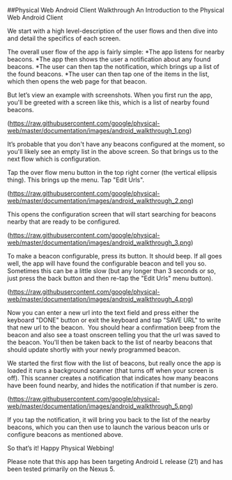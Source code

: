 ##Physical Web Android Client Walkthrough
An Introduction to the Physical Web Android Client

We start with a high level-description of the user flows and then dive into and detail the specifics of each screen.

The overall user flow of the app is fairly simple:
*The app listens for nearby beacons.
*The app then shows the user a notification about any found beacons.
*The user can then tap the notification, which brings up a list of the found beacons.
*The user can then tap one of the items in the list, which then opens the web page for that beacon.

But let’s view an example with screenshots. When you first run the app, you'll be greeted with a screen like this, which is a list of nearby found beacons.

(https://raw.githubusercontent.com/google/physical-web/master/documentation/images/android_walkthrough_1.png)

It’s probable that you don't have any beacons configured at the moment, so you'll likely see an empty list in the above screen. So that brings us to the next flow which is configuration. 

Tap the over flow menu button in the top right corner (the vertical ellipsis thing). This brings up the menu. Tap "Edit Urls".

(https://raw.githubusercontent.com/google/physical-web/master/documentation/images/android_walkthrough_2.png)

This opens the configuration screen that will start searching for beacons nearby that are ready to be configured.

(https://raw.githubusercontent.com/google/physical-web/master/documentation/images/android_walkthrough_3.png)

To make a beacon configurable, press its button. It should beep. If all goes well, the app will have found the configurable beacon and tell you so. Sometimes this can be a little slow (but any longer than 3 seconds or so, just press the back button and then re-tap the "Edit Urls" menu button).

(https://raw.githubusercontent.com/google/physical-web/master/documentation/images/android_walkthrough_4.png)

Now you can enter a new url into the text field and press either the keyboard "DONE" button or exit the keyboard and tap "SAVE URL" to write that new url to the beacon.  You should hear a confirmation beep from the beacon and also see a toast onscreen telling you that the url was saved to the beacon. You'll then be taken back to the list of nearby beacons that should update shortly with your newly programmed beacon.

We started the first flow with the list of beacons, but really once the app is loaded it runs a background scanner (that turns off when your screen is off). This scanner creates a notification that indicates how many beacons have been found nearby, and hides the notification if that number is zero.

(https://raw.githubusercontent.com/google/physical-web/master/documentation/images/android_walkthrough_5.png)

If you tap the notification, it will bring you back to the list of the nearby beacons, which you can then use to launch the various beacon urls or configure beacons as mentioned above.

So that’s it! Happy Physical Webbing!

Please note that this app has been targeting Android L release (21) and has been tested primarily on the Nexus 5.
